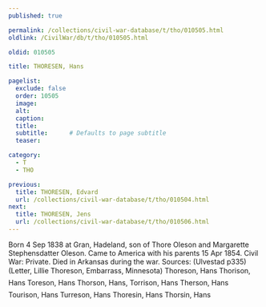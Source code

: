 ```yaml
---
published: true

permalink: /collections/civil-war-database/t/tho/010505.html
oldlink: /CivilWar/db/t/tho/010505.html

oldid: 010505

title: THORESEN, Hans

pagelist:
  exclude: false
  order: 10505
  image: 
  alt:
  caption:
  title:
  subtitle:      # Defaults to page subtitle
  teaser:

category: 
  - T 
  - THO

previous:
  title: THORESEN, Edvard
  url: /collections/civil-war-database/t/tho/010504.html  
next:
  title: THORESEN, Jens
  url: /collections/civil-war-database/t/tho/010506.html   
---
```

Born 4 Sep 1838 at Gran, Hadeland, son of Thore Oleson and Margarette Stephensdatter Oleson. Came to America with his parents 15 Apr 1854. Civil War: Private. Died in Arkansas during the war. Sources: (Ulvestad p335) (Letter, Lillie Thoreson, Embarrass, Minnesota) &#147;Thoreson, Hans&#148; &#147;Thorison, Hans&#148; &#147;Toreson, Hans&#148; &#147;Thorson, Hans&#148;, &#147;Torrison, Hans&#148; &#147;Therson, Hans&#148; &#147;Tourison, Hans&#148; &#147;Turreson, Hans&#148; &#147;Thoresin, Hans&#148; &#147;Thorsin, Hans&#148;